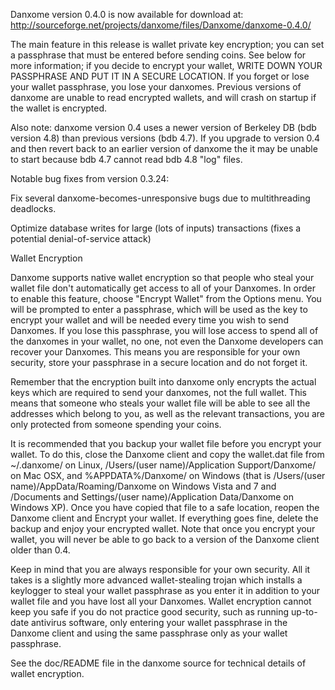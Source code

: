 Danxome version 0.4.0 is now available for download at:
http://sourceforge.net/projects/danxome/files/Danxome/danxome-0.4.0/

The main feature in this release is wallet private key encryption;
you can set a passphrase that must be entered before sending coins.
See below for more information; if you decide to encrypt your wallet,
WRITE DOWN YOUR PASSPHRASE AND PUT IT IN A SECURE LOCATION. If you
forget or lose your wallet passphrase, you lose your danxomes.
Previous versions of danxome are unable to read encrypted wallets,
and will crash on startup if the wallet is encrypted.

Also note: danxome version 0.4 uses a newer version of Berkeley DB
(bdb version 4.8) than previous versions (bdb 4.7). If you upgrade
to version 0.4 and then revert back to an earlier version of danxome
the it may be unable to start because bdb 4.7 cannot read bdb 4.8
"log" files.


Notable bug fixes from version 0.3.24:

Fix several danxome-becomes-unresponsive bugs due to multithreading
deadlocks.

Optimize database writes for large (lots of inputs) transactions
(fixes a potential denial-of-service attack)


Wallet Encryption

Danxome supports native wallet encryption so that people who steal your
wallet file don't automatically get access to all of your Danxomes.
In order to enable this feature, choose "Encrypt Wallet" from the
Options menu.  You will be prompted to enter a passphrase, which
will be used as the key to encrypt your wallet and will be needed
every time you wish to send Danxomes.  If you lose this passphrase,
you will lose access to spend all of the danxomes in your wallet,
no one, not even the Danxome developers can recover your Danxomes.
This means you are responsible for your own security, store your
passphrase in a secure location and do not forget it.

Remember that the encryption built into danxome only encrypts the
actual keys which are required to send your danxomes, not the full
wallet.  This means that someone who steals your wallet file will
be able to see all the addresses which belong to you, as well as the
relevant transactions, you are only protected from someone spending
your coins.

It is recommended that you backup your wallet file before you
encrypt your wallet.  To do this, close the Danxome client and
copy the wallet.dat file from ~/.danxome/ on Linux, /Users/(user
name)/Application Support/Danxome/ on Mac OSX, and %APPDATA%/Danxome/
on Windows (that is /Users/(user name)/AppData/Roaming/Danxome on
Windows Vista and 7 and /Documents and Settings/(user name)/Application
Data/Danxome on Windows XP).  Once you have copied that file to a
safe location, reopen the Danxome client and Encrypt your wallet.
If everything goes fine, delete the backup and enjoy your encrypted
wallet.  Note that once you encrypt your wallet, you will never be
able to go back to a version of the Danxome client older than 0.4.

Keep in mind that you are always responsible for your own security.
All it takes is a slightly more advanced wallet-stealing trojan which
installs a keylogger to steal your wallet passphrase as you enter it
in addition to your wallet file and you have lost all your Danxomes.
Wallet encryption cannot keep you safe if you do not practice
good security, such as running up-to-date antivirus software, only
entering your wallet passphrase in the Danxome client and using the
same passphrase only as your wallet passphrase.

See the doc/README file in the danxome source for technical details
of wallet encryption.
